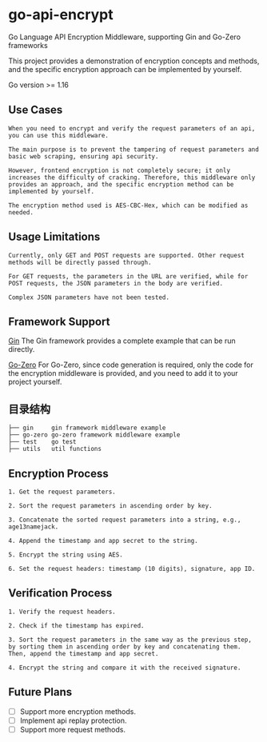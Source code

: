 # go-api-encrypt
Go Language API Encryption Middleware, supporting Gin and Go-Zero frameworks

This project provides a demonstration of encryption concepts and methods, and the specific encryption approach can be implemented by yourself.

Go version >= 1.16

## Use Cases
```
When you need to encrypt and verify the request parameters of an api, you can use this middleware.

The main purpose is to prevent the tampering of request parameters and basic web scraping, ensuring api security.

However, frontend encryption is not completely secure; it only increases the difficulty of cracking. Therefore, this middleware only provides an approach, and the specific encryption method can be implemented by yourself.

The encryption method used is AES-CBC-Hex, which can be modified as needed.
```

## Usage Limitations
```
Currently, only GET and POST requests are supported. Other request methods will be directly passed through.

For GET requests, the parameters in the URL are verified, while for POST requests, the JSON parameters in the body are verified.

Complex JSON parameters have not been tested.
```

## Framework Support
[Gin](https://github.com/gin-gonic/gin)
The Gin framework provides a complete example that can be run directly.

[Go-Zero](https://github.com/zeromicro/go-zero)
For Go-Zero, since code generation is required, only the code for the encryption middleware is provided, and you need to add it to your project yourself.


## 目录结构
```
├── gin     gin framework middleware example
├── go-zero go-zero framework middleware example
├── test    go test
├── utils   util functions
```


## Encryption Process
```
1. Get the request parameters.

2. Sort the request parameters in ascending order by key.

3. Concatenate the sorted request parameters into a string, e.g., age13namejack.

4. Append the timestamp and app secret to the string.

5. Encrypt the string using AES.

6. Set the request headers: timestamp (10 digits), signature, app ID.

```


## Verification Process
```
1. Verify the request headers.

2. Check if the timestamp has expired.

3. Sort the request parameters in the same way as the previous step, by sorting them in ascending order by key and concatenating them. Then, append the timestamp and app secret.

4. Encrypt the string and compare it with the received signature.

```

## Future Plans
- [ ] Support more encryption methods.
- [ ] Implement api replay protection.
- [ ] Support more request methods.